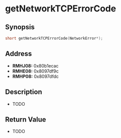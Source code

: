# getNetworkTCPErrorCode



Synopsis
--------
```C++
short getNetworkTCPErrorCode(NetworkError*);
```



Address
-------
 * __RMHJ08:__ 0x80b1ecac
 * __RMHE08:__ 0x8097df9c
 * __RMHP08:__ 0x8097dfdc



Description
-----------
 * TODO



Return Value
------------
 * TODO
